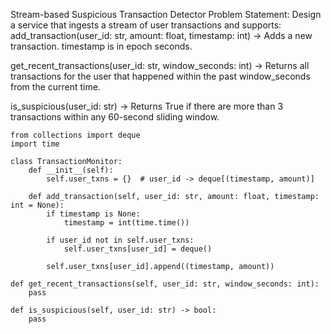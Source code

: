
Stream-based Suspicious Transaction Detector
Problem Statement:
Design a service that ingests a stream of user transactions and supports:
add_transaction(user_id: str, amount: float, timestamp: int)
 → Adds a new transaction. timestamp is in epoch seconds.


get_recent_transactions(user_id: str, window_seconds: int)
 → Returns all transactions for the user that happened within the past window_seconds from the current time.


is_suspicious(user_id: str)
 → Returns True if there are more than 3 transactions within any 60-second sliding window.


```
from collections import deque
import time

class TransactionMonitor:
    def __init__(self):
        self.user_txns = {}  # user_id -> deque[(timestamp, amount)]

    def add_transaction(self, user_id: str, amount: float, timestamp: int = None):
        if timestamp is None:
            timestamp = int(time.time())

        if user_id not in self.user_txns:
            self.user_txns[user_id] = deque()

        self.user_txns[user_id].append((timestamp, amount))
```


    def get_recent_transactions(self, user_id: str, window_seconds: int):
        pass

    def is_suspicious(self, user_id: str) -> bool:
        pass
